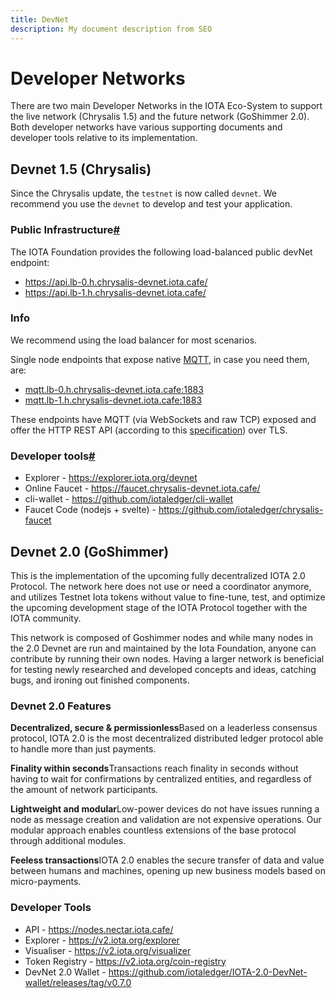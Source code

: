 ```yaml
---
title: DevNet
description: My document description from SEO
---
```


# Developer Networks

There are two main Developer Networks in the IOTA Eco-System to support the live network (Chrysalis 1.5) and the future network (GoShimmer 2.0). Both developer networks have various supporting documents and developer tools relative to its implementation.

## Devnet 1.5 (Chrysalis)

Since the Chrysalis update, the `testnet` is now called `devnet`. We recommend you use the `devnet` to develop and test your application.

### Public Infrastructure[#](https://wiki.iota.org/chrysalis-docs/devnet/#public-infrastructure)

The IOTA Foundation provides the following load-balanced public devNet endpoint:

- <https://api.lb-0.h.chrysalis-devnet.iota.cafe/>
- <https://api.lb-1.h.chrysalis-devnet.iota.cafe/>

### Info

We recommend using the load balancer for most scenarios.

Single node endpoints that expose native [MQTT](https://mqtt.org/), in case you need them, are:

- [mqtt.lb-0.h.chrysalis-devnet.iota.cafe:1883](https://wiki.iota.org/chrysalis-docs/mqtt.lb-0.h.chrysalis-devnet.iota.cafe:1883)
- [mqtt.lb-1.h.chrysalis-devnet.iota.cafe:1883](https://wiki.iota.org/chrysalis-docs/mqtt.lb-1.h.chrysalis-devnet.iota.cafe:1883)

These endpoints have MQTT (via WebSockets and raw TCP) exposed and offer the HTTP REST API (according to this [specification](https://editor.swagger.io/?url=https://raw.githubusercontent.com/rufsam/protocol-rfcs/master/text/0026-rest-api/rest-api.yaml)) over TLS.

### Developer tools[#](https://wiki.iota.org/chrysalis-docs/devnet/#developer-tools)

- Explorer - <https://explorer.iota.org/devnet>
- Online Faucet - <https://faucet.chrysalis-devnet.iota.cafe/>
- cli-wallet - <https://github.com/iotaledger/cli-wallet>
- Faucet Code (nodejs + svelte) - <https://github.com/iotaledger/chrysalis-faucet>

## Devnet 2.0 (GoShimmer)

This is the implementation of the upcoming fully decentralized IOTA 2.0 Protocol. The network here does not use or need a coordinator anymore, and utilizes Testnet Iota tokens without value to fine-tune, test, and optimize the upcoming development stage of the IOTA Protocol together with the IOTA community.

This network is composed of Goshimmer nodes and while many nodes in the 2.0 Devnet are run and maintained by the Iota Foundation, anyone can contribute by running their own nodes. Having a larger network is beneficial for testing newly researched and developed concepts and ideas, catching bugs, and ironing out finished components.

### Devnet 2.0 Features

**Decentralized, secure & permissionless**Based on a leaderless consensus protocol, IOTA 2.0 is the most decentralized distributed ledger protocol able to handle more than just payments.

**Finality within seconds**Transactions reach finality in seconds without having to wait for confirmations by centralized entities, and regardless of the amount of network participants.

**Lightweight and modular**Low-power devices do not have issues running a node as message creation and validation are not expensive operations. Our modular approach enables countless extensions of the base protocol through additional modules.

**Feeless transactions**IOTA 2.0 enables the secure transfer of data and value between humans and machines, opening up new business models based on micro-payments.

### Developer Tools

- API - <https://nodes.nectar.iota.cafe/>
- Explorer - <https://v2.iota.org/explorer>
- Visualiser - <https://v2.iota.org/visualizer>
- Token Registry - <https://v2.iota.org/coin-registry>
- DevNet 2.0 Wallet - <https://github.com/iotaledger/IOTA-2.0-DevNet-wallet/releases/tag/v0.7.0>
